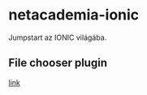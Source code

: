 # netacademia-ionic
Jumpstart az IONIC világába.

## File chooser plugin
[link](https://ionicframework.com/docs/native/file-chooser/)
